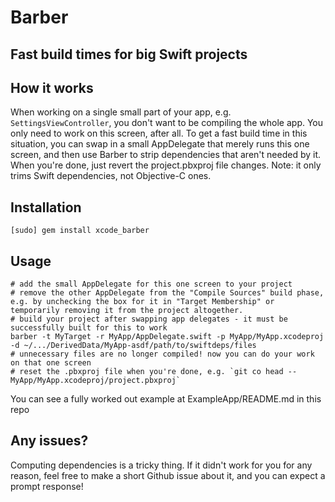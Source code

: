 # Barber
## Fast build times for big Swift projects

## How it works

When working on a single small part of your app, e.g. `SettingsViewController`, you don't want to be compiling the whole app. You only need to work on this screen, after all. To get a fast build time in this situation, you can swap in a small AppDelegate that merely runs this one screen, and then use Barber to strip dependencies that aren't needed by it. When you're done, just revert the project.pbxproj file changes. Note: it only trims Swift dependencies, not Objective-C ones.

## Installation

`[sudo] gem install xcode_barber`

## Usage

```
# add the small AppDelegate for this one screen to your project
# remove the other AppDelegate from the "Compile Sources" build phase, e.g. by unchecking the box for it in "Target Membership" or temporarily removing it from the project altogether.
# build your project after swapping app delegates - it must be successfully built for this to work
barber -t MyTarget -r MyApp/AppDelegate.swift -p MyApp/MyApp.xcodeproj -d ~/.../DerivedData/MyApp-asdf/path/to/swiftdeps/files
# unnecessary files are no longer compiled! now you can do your work on that one screen
# reset the .pbxproj file when you're done, e.g. `git co head -- MyApp/MyApp.xcodeproj/project.pbxproj`
```

You can see a fully worked out example at ExampleApp/README.md in this repo

## Any issues?

Computing dependencies is a tricky thing. If it didn't work for you for any reason, feel free to make a short Github issue about it, and you can expect a prompt response!
